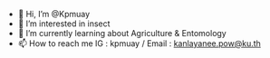 - 👋 Hi, I’m @Kpmuay
- 👀 I’m interested in insect
- 🌱 I’m currently learning about Agriculture & Entomology
- 📫 How to reach me IG : kpmuay / Email : kanlayanee.pow@ku.th

<!---
Kpmuay/Kpmuay is a ✨ special ✨ repository because its `README.md` (this file) appears on your GitHub profile.
You can click the Preview link to take a look at your changes.
--->
